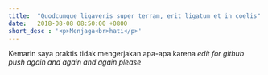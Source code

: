 ```yaml
---
title:  "Quodcumque ligaveris super terram, erit ligatum et in coelis"
date:   2018-08-08 08:50:00 +0800
short_desc : '<p>Menjaga<br>hati</p>' 
---
```


Kemarin saya praktis tidak mengerjakan apa-apa karena *edit for github push again and again and again please*